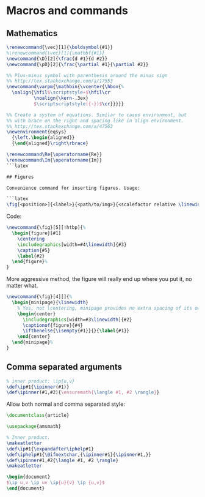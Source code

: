 # Macros and commands

## Mathematics

```latex
\renewcommand{\vec}[1]{\boldsymbol{#1}}
%\renewcommand{\vec}[1]{\mathbf{#1}}
\newcommand{\D}[2]{\frac{d #1}{d #2}}
\newcommand{\pD}[2]{\frac{\partial #1}{\partial #2}}

%% Plus-minus symbol with parenthesis around the minus sign
%% http://tex.stackexchange.com/a/17553
\newcommand\varpm{\mathbin{\vcenter{\hbox{%
  \oalign{\hfil$\scriptstyle+$\hfil\cr
          \noalign{\kern-.3ex}
          $\scriptscriptstyle({-})$\cr}}}}}

%% Create a system of equations. Similar to cases environment, but
%% with brace on the right and spacing like in align environment.
%% http://tex.stackexchange.com/a/47563
\newenvironment{eqsys}
  {\left.\begin{aligned}}
  {\end{aligned}\right\rbrace}

\renewcommand\Re{\operatorname{Re}}
\renewcommand\Im{\operatorname{Im}}
```latex

## Figures

Convenience command for inserting figures. Usage:

```latex
\fig[<position>]{<label>}{<path/to/img>}{<scalefactor relative \linewidth>}{<caption>}
```

Code:

```latex
\newcommand{\fig}[5][!htbp]{%
  \begin{figure}[#1]
    \centering
    \includegraphics[width=#4\linewidth]{#3}
    \caption{#5}
    \label{#2}
  \end{figure}%
}
```

More aggressive method, the figure will really end up where you put it, no matter what.

```latex
\newcommand{\fig}[4][]{%
  \begin{minipage}{\linewidth}
    % Yes, not \centering, minipage provides no extra spacing of its own.
    \begin{center}
      \includegraphics[width=#3\linewidth]{#2}
      \captionof{figure}{#4}
      \ifthenelse{\isempty{#1}}{}{\label{#1}}
    \end{center}
  \end{minipage}%
}
```

## Comma separated arguments

```latex
% inner product: \ip{u,v}
\def\ip#1{\ipinner(#1)}
\def\ipinner(#1,#2){\ensuremath{\langle #1, #2 \rangle}}
```

Allow both normal and comma separated style:

```latex
\documentclass{article}

\usepackage{amsmath}

% Inner product.
\makeatletter
\def\ip#1{\expandafter\iphelp#1}
\def\iphelp#1{\@ifnextchar,{\ipinner#1}{\ipinner#1,}}
\def\ipinner#1,#2{\langle #1, #2 \rangle}
\makeatletter

\begin{document}
$\ip u,v \ip uv \ip{u}{v} \ip {u,v}$
\end{document}
```

